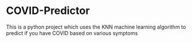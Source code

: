 # COVID-Predictor
This is a python project which uses the KNN machine learning algorithm to predict if you have COVID based on various symptoms
